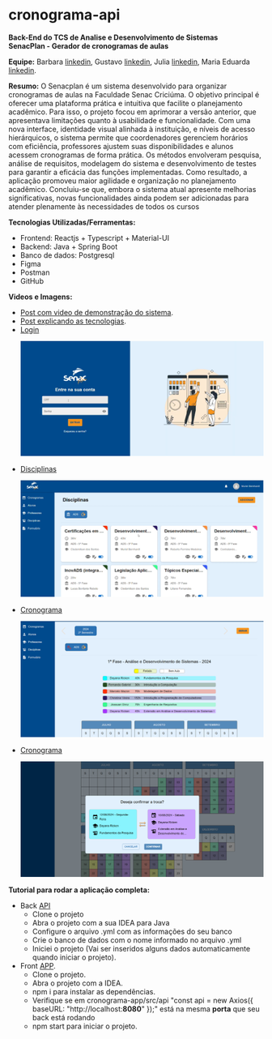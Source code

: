 # cronograma-api

**Back-End do TCS de Analise e Desenvolvimento de Sistemas**<br>
**SenacPlan -  Gerador de cronogramas de aulas**

**Equipe:**
Barbara [linkedin](https://www.linkedin.com/in/barbara-s-b052b1140/), 
Gustavo [linkedin](https://www.linkedin.com/in/gustavo-albonico-goncalves/), 
Julia  [linkedin](https://www.linkedin.com/in/juliatibes/), 
Maria Eduarda [linkedin](https://www.linkedin.com/in/maria-eduarda-rebelo-961306193/).

**Resumo:**
  O Senacplan é um sistema desenvolvido para organizar cronogramas de aulas na Faculdade Senac Criciúma. O objetivo principal é oferecer uma plataforma prática e intuitiva que facilite o planejamento acadêmico. Para isso, o projeto focou em aprimorar a versão anterior, que apresentava limitações quanto à usabilidade e funcionalidade. Com uma nova interface, identidade visual alinhada à instituição, e níveis de acesso hierárquicos, o sistema permite que coordenadores gerenciem horários com eficiência, professores ajustem suas disponibilidades e alunos acessem cronogramas de forma prática. Os métodos envolveram pesquisa, análise de requisitos, modelagem do sistema e desenvolvimento de testes para garantir a eficácia das funções implementadas. Como resultado, a aplicação promoveu maior agilidade e organização no planejamento acadêmico. Concluiu-se que, embora o sistema atual apresente melhorias significativas, novas funcionalidades ainda podem ser adicionadas para atender plenamente às necessidades de todos os cursos
  
**Tecnologias Utilizadas/Ferramentas:**
- Frontend: Reactjs + Typescript + Material-UI
- Backend: Java + Spring Boot 
- Banco de dados: Postgresql
- Figma
- Postman
- GitHub

**Videos e Imagens:**
- [Post com video de demonstração do sistema](https://www.linkedin.com/feed/update/urn:li:activity:7282042694523064320/).
- [Post explicando as tecnologias](https://www.linkedin.com/feed/update/urn:li:activity:7284558012415942656/).
- [Login](https://www.linkedin.com/feed/update/urn:li:activity:7282042694523064320/)
    <a href="https://www.linkedin.com/feed/update/urn:li:activity:7282042694523064320/"><p><img src="./img/login.png" width="600"/></p></a>
- [Disciplinas](https://www.linkedin.com/feed/update/urn:li:activity:7282042694523064320/)
    <a href="https://www.linkedin.com/feed/update/urn:li:activity:7282042694523064320/"><p><img src="./img/disciplinas.png" width="600"/></p></a>
- [Cronograma](https://www.linkedin.com/feed/update/urn:li:activity:7282042694523064320/)
    <a href="https://www.linkedin.com/feed/update/urn:li:activity:7282042694523064320/"><p><img src="./img/cronograma.png" width="600"/></p></a>
- [Cronograma](https://www.linkedin.com/feed/update/urn:li:activity:7282042694523064320/)
    <a href="https://www.linkedin.com/feed/update/urn:li:activity:7282042694523064320/"><p><img src="./img/cronograma-trocar-dia.png" width="600"/></p></a>

**Tutorial para rodar a aplicação completa:**
   - Back [API](https://github.com/GustavoAlbonico/cronograma-api)
     - Clone o projeto
     - Abra o projeto com a sua IDEA para Java
     - Configure o arquivo .yml com as informações do seu banco
     - Crie o banco de dados com o nome informado no arquivo .yml
     - Iniciei o projeto (Vai ser inseridos alguns dados automaticamente quando iniciar o projeto).
   - Front [APP](https://github.com/juliatibes/cronograma-app).
     - Clone o projeto.
     - Abra o projeto com a IDEA.
     - npm i para instalar as dependências.
     - Verifique se em cronograma-app/src/api "const api = new Axios({ baseURL: "http://localhost:**8080**" });" está na mesma **porta** que seu back está rodando
     - npm start para iniciar o projeto.
